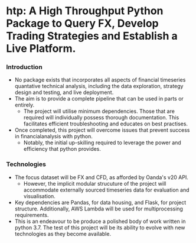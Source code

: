 # htp: A High Throughput Python Package to Query FX, Develop Trading Strategies and Establish a Live Platform.

### Introduction

* No package exists that incorporates all aspects of financial timeseries quantative technical analysis, including the data exploration, strategy design and testing, and live deployment.
* The aim is to provide a complete pipeline that can be used in parts or entirely.
  * The project will utilise minimum dependencies. Those that are required will individually possess thorough documentation. This facilitates efficient troubleshooting and educates on best practises.
* Once completed, this project will overcome issues that prevent success in financialanalysis with python.
  * Notably, the initial up-skilling required to leverage the power and efficiency that python provides.

### Technologies

* The focus dataset will be FX and CFD, as afforded by Oanda's v20 API.
  * However, the implicit modular strucuture of the project will accommodate externally sourced timeseries data for evaluation and visualisation.
* Key dependencies are Pandas, for data housing, and Flask, for project structure. Additionally, AWS Lambda will be used for multiprocessing requirements.
* This is an endeavour to be produce a polished body of work written in python 3.7. The test of this project will be its ability to evolve with new technologies as they become available.
